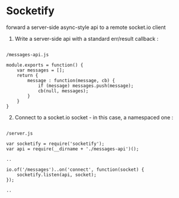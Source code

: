 Socketify
=========

forward a server-side async-style api to a remote socket.io client

1. Write a server-side api with a standard err/result callback :

<pre><code>
/messages-api.js

module.exports = function() {
	var messages = [];
	return {
		message : function(message, cb) {
			if (message) messages.push(message);
			cb(null, messages);
		}
	}
}
</pre></code>

2. Connect to a socket.io socket - in this case, a namespaced one :

<pre><code>
/server.js

var socketify = require('socketify');
var api = require(__dirname + './messages-api')();

..

io.of('/messages')..on('connect', function(socket) {
	socketify.listen(api, socket);
});

..
</code></pre>
